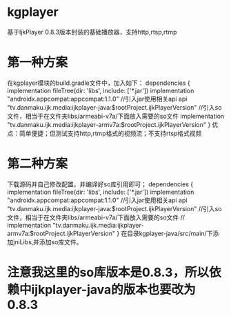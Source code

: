 # kgplayer
基于IjkPlayer 0.8.3版本封装的基础播放器，支持http,rtsp,rtmp

# 第一种方案
在kgplayer模块的build.gradle文件中，加入如下：
dependencies {
    implementation fileTree(dir: 'libs', include: ['*.jar'])
    implementation "androidx.appcompat:appcompat:1.1.0"
    //引入jar使用相关api
    api "tv.danmaku.ijk.media:ijkplayer-java:$rootProject.ijkPlayerVersion"
    //引入so文件，相当于在文件夹libs/armeabi-v7a/下面放入需要的so文件
   implementation "tv.danmaku.ijk.media:ijkplayer-armv7a:$rootProject.ijkPlayerVersion"
}
优点：简单便捷；但测试支持http,rtmp格式的视频流；不支持rtsp格式视频

# 第二种方案
下载源码并自己修改配置，并编译好so库引用即可；
dependencies {
    implementation fileTree(dir: 'libs', include: ['*.jar'])
    implementation "androidx.appcompat:appcompat:1.1.0"
    //引入jar使用相关api
    api "tv.danmaku.ijk.media:ijkplayer-java:$rootProject.ijkPlayerVersion"
    //引入so文件，相当于在文件夹libs/armeabi-v7a/下面放入需要的so文件
//   implementation "tv.danmaku.ijk.media:ijkplayer-armv7a:$rootProject.ijkPlayerVersion"
}
在目录kgplayer-java/src/main/下添加jniLibs,并添加so库文件。

# 注意我这里的so库版本是0.8.3，所以依赖中ijkplayer-java的版本也要改为0.8.3


